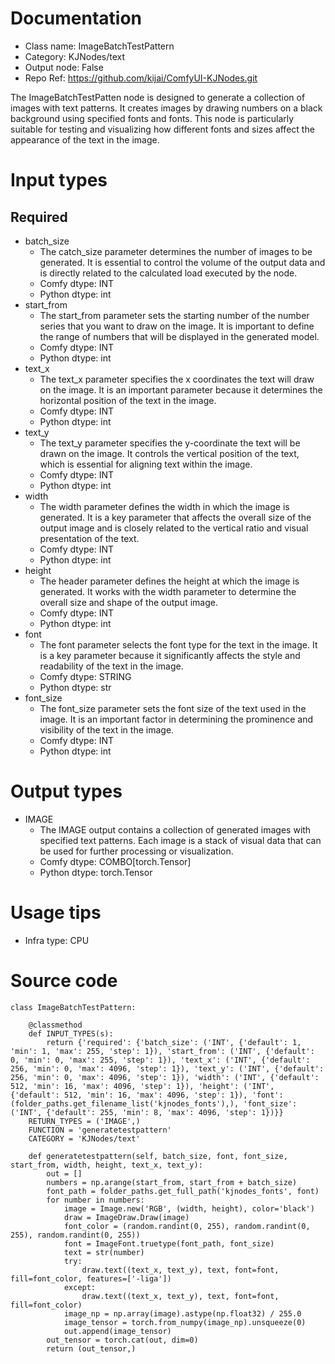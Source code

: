 # Documentation
- Class name: ImageBatchTestPattern
- Category: KJNodes/text
- Output node: False
- Repo Ref: https://github.com/kijai/ComfyUI-KJNodes.git

The ImageBatchTestPatten node is designed to generate a collection of images with text patterns. It creates images by drawing numbers on a black background using specified fonts and fonts. This node is particularly suitable for testing and visualizing how different fonts and sizes affect the appearance of the text in the image.

# Input types
## Required
- batch_size
    - The catch_size parameter determines the number of images to be generated. It is essential to control the volume of the output data and is directly related to the calculated load executed by the node.
    - Comfy dtype: INT
    - Python dtype: int
- start_from
    - The start_from parameter sets the starting number of the number series that you want to draw on the image. It is important to define the range of numbers that will be displayed in the generated model.
    - Comfy dtype: INT
    - Python dtype: int
- text_x
    - The text_x parameter specifies the x coordinates the text will draw on the image. It is an important parameter because it determines the horizontal position of the text in the image.
    - Comfy dtype: INT
    - Python dtype: int
- text_y
    - The text_y parameter specifies the y-coordinate the text will be drawn on the image. It controls the vertical position of the text, which is essential for aligning text within the image.
    - Comfy dtype: INT
    - Python dtype: int
- width
    - The width parameter defines the width in which the image is generated. It is a key parameter that affects the overall size of the output image and is closely related to the vertical ratio and visual presentation of the text.
    - Comfy dtype: INT
    - Python dtype: int
- height
    - The header parameter defines the height at which the image is generated. It works with the width parameter to determine the overall size and shape of the output image.
    - Comfy dtype: INT
    - Python dtype: int
- font
    - The font parameter selects the font type for the text in the image. It is a key parameter because it significantly affects the style and readability of the text in the image.
    - Comfy dtype: STRING
    - Python dtype: str
- font_size
    - The font_size parameter sets the font size of the text used in the image. It is an important factor in determining the prominence and visibility of the text in the image.
    - Comfy dtype: INT
    - Python dtype: int

# Output types
- IMAGE
    - The IMAGE output contains a collection of generated images with specified text patterns. Each image is a stack of visual data that can be used for further processing or visualization.
    - Comfy dtype: COMBO[torch.Tensor]
    - Python dtype: torch.Tensor

# Usage tips
- Infra type: CPU

# Source code
```
class ImageBatchTestPattern:

    @classmethod
    def INPUT_TYPES(s):
        return {'required': {'batch_size': ('INT', {'default': 1, 'min': 1, 'max': 255, 'step': 1}), 'start_from': ('INT', {'default': 0, 'min': 0, 'max': 255, 'step': 1}), 'text_x': ('INT', {'default': 256, 'min': 0, 'max': 4096, 'step': 1}), 'text_y': ('INT', {'default': 256, 'min': 0, 'max': 4096, 'step': 1}), 'width': ('INT', {'default': 512, 'min': 16, 'max': 4096, 'step': 1}), 'height': ('INT', {'default': 512, 'min': 16, 'max': 4096, 'step': 1}), 'font': (folder_paths.get_filename_list('kjnodes_fonts'),), 'font_size': ('INT', {'default': 255, 'min': 8, 'max': 4096, 'step': 1})}}
    RETURN_TYPES = ('IMAGE',)
    FUNCTION = 'generatetestpattern'
    CATEGORY = 'KJNodes/text'

    def generatetestpattern(self, batch_size, font, font_size, start_from, width, height, text_x, text_y):
        out = []
        numbers = np.arange(start_from, start_from + batch_size)
        font_path = folder_paths.get_full_path('kjnodes_fonts', font)
        for number in numbers:
            image = Image.new('RGB', (width, height), color='black')
            draw = ImageDraw.Draw(image)
            font_color = (random.randint(0, 255), random.randint(0, 255), random.randint(0, 255))
            font = ImageFont.truetype(font_path, font_size)
            text = str(number)
            try:
                draw.text((text_x, text_y), text, font=font, fill=font_color, features=['-liga'])
            except:
                draw.text((text_x, text_y), text, font=font, fill=font_color)
            image_np = np.array(image).astype(np.float32) / 255.0
            image_tensor = torch.from_numpy(image_np).unsqueeze(0)
            out.append(image_tensor)
        out_tensor = torch.cat(out, dim=0)
        return (out_tensor,)
```